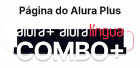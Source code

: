 <h1 align="center">Página do Alura Plus</h1>
<div align="center">
<img src="imagens/Combo.png">
</div>
<div align="center">
</div>